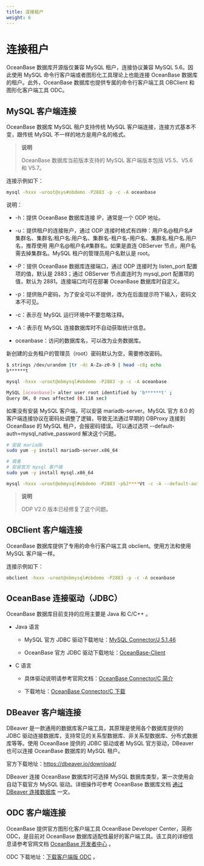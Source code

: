 ```yaml
---
title: 连接租户
weight: 6
---
```

# 连接租户

OceanBase 数据库开源版仅兼容 MySQL 租户，连接协议兼容 MySQL 5.6。因此使用 MySQL 命令行客户端或者图形化工具理论上也能连接 OceanBase 数据库的租户。此外，OceanBase 数据库也提供专属的命令行客户端工具 OBClient 和图形化客户端工具 ODC。

## MySQL 客户端连接

OceanBase 数据库 MySQL 租户支持传统 MySQL 客户端连接，连接方式基本不变，跟传统 MySQL 不一样的地方是用户名的格式。

> **说明**
>
> OceanBase 数据库当前版本支持的 MySQL 客户端版本包括 V5.5、V5.6 和 V5.7。

连接示例如下：

```bash
mysql -hxxx -uroot@sys#obdemo -P2883 -p -c -A oceanbase
```

说明：

- -h：提供 OceanBase 数据库连接 IP，通常是一个 ODP 地址。

- -u：提供租户的连接账户，通过 ODP 连接时格式有四种：用户名@租户名#集群名、集群名:租户名:用户名、集群名-租户名-用户名、集群名.租户名.用户名，推荐使用 用户名@租户名#集群名。如果是直连 OBServer 节点，用户名需去掉集群名。MySQL 租户的管理员用户名默认是 root。

- -P：提供 OceanBase 数据库连接端口，通过 ODP 连接时为 listen_port 配置项的值，默认是 2883；通过 OBServer 节点直连时为 mysql_port 配置项的值，默认为 2881。连接端口均可在部署 OceanBase 数据库时自定义。

- -p：提供账户密码，为了安全可以不提供，改为在后面提示符下输入，密码文本不可见。

- -c：表示在 MySQL 运行环境中不要忽略注释。

- -A：表示在 MySQL 连接数据库时不自动获取统计信息。

- oceanbase：访问的数据库名，可以改为业务数据库。

新创建的业务租户的管理员（root）密码默认为空，需要修改密码。
<!-- 刚开始这一串命令是干啥的 -->
```bash
$ strings /dev/urandom |tr -dc A-Za-z0-9 | head -c8; echo
b******t

mysql -hxxx -uroot@obmysql#obdemo -P2883 -p -c -A oceanbase

MySQL [oceanbase]> alter user root identified by 'b******t' ;
Query OK, 0 rows affected (0.118 sec)
```

如果没有安装 MySQL 客户端，可以安装 mariadb-server。MySQL 官方 8.0 的客户端连接协议在密码处调整了逻辑，导致无法通过早期的 OBProxy 连接到 OceanBase 的 MySQL 租户，会报密码错误。可以通过选项 --default-auth=mysql_native_password 解决这个问题。

```bash
# 安装 mariadb
sudo yum -y install mariadb-server.x86_64

# 或者
# 安装官方 mysql 客户端
sudo yum -y install mysql.x86_64

mysql -hxxx -uroot@obmysql#obdemo -P2883 -pbJ****Vt -c -A --default-auth=mysql_native_password  oceanbase
```
<!-- 好久远的版本了吧，用户不会使用这个版本了，所以是否还需要介绍 -->
> **说明**
>
> ODP V2.0 版本已经修复了这个问题。

## OBClient 客户端连接
<!-- 或许可以和 MySQL 放到一起介绍 -->
OceanBase 数据库提供了专用的命令行客户端工具 obclient。使用方法和使用 MySQL 客户端一样。

连接示例如下：

```bash
obclient -hxxx -uroot@obmysql#obdemo -P2883 -p -c -A oceanbase
```

## OceanBase 连接驱动（JDBC）

OceanBase 数据库目前支持的应用主要是 Java 和 C/C++ 。

- Java 语言
  
  - MySQL 官方 JDBC 驱动下载地址：[MySQL Connector/J 5.1.46](https://downloads.mysql.com/archives/c-j/)

  - OceanBase 官方 JDBC 驱动下载地址：[OceanBase-Client](https://help.aliyun.com/document_detail/212815.html)

- C 语言
  
  - 具体驱动说明请参考官网文档：[OceanBase Connector/C 简介](https://www.oceanbase.com/docs/community-connector-c-cn-10000000000017244)
  
  - 下载地址：[OceanBase Connector/C 下载](https://github.com/oceanbase/obconnector-c)

## DBeaver 客户端连接

DBeaver 是一款通用的数据库客户端工具，其原理是使用各个数据库提供的 JDBC 驱动连接数据库，支持常见的关系型数据库、非关系型数据库、分布式数据库等等。使用 OceanBase 提供的 JDBC 驱动或者 MySQL 官方驱动，DBeaver 也可以连接 OceanBase 数据库的 MySQL 租户。

官方下载地址：<https://dbeaver.io/download/>

DBeaver 连接 OceanBase 数据库时可选择 MySQL 数据库类型，第一次使用会自动下载官方 MySQL 驱动。详细操作可参考 OceanBase 数据库文档 [通过 DBeaver 连接数据库](https://www.oceanbase.com/docs/community-observer-cn-10000000001879671) 一文。

## ODC 客户端连接

OceanBase 提供官方图形化客户端工具 OceanBase Developer Center，简称 ODC，是目前对 OceanBase 数据库适配性最好的客户端工具。该工具的详细信息请参考官网文档 [OceanBase 开发者中心](https://www.oceanbase.com/docs/enterprise-odc-doc-cn-10000000000833893) 。

ODC 下载地址：[下载客户端版 ODC](https://help.aliyun.com/document_detail/212816.html?spm=a2c4g.11186623.6.848.2cb5535fzdJK9X) 。

